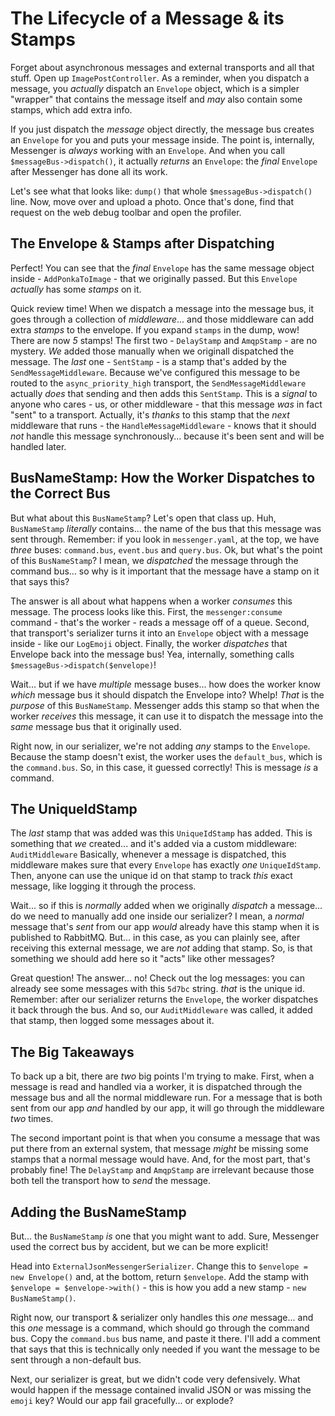 # The Lifecycle of a Message & its Stamps

Forget about asynchronous messages and external transports and all that stuff.
Open up `ImagePostController`. As a reminder, when you dispatch a message, you
*actually* dispatch an `Envelope` object, which is a simpler "wrapper" that contains
the message itself and *may* also contain some stamps, which add extra info.

If you just dispatch the *message* object directly, the message bus creates an
`Envelope` for you and puts your message inside. The point is, internally, Messenger
is *always* working with an `Envelope`. And when you call `$messageBus->dispatch()`,
it actually *returns* an `Envelope`: the *final* `Envelope` after Messenger has
done all its work.

Let's see what that looks like: `dump()` that whole `$messageBus->dispatch()` line.
Now, move over and upload a photo. Once that's done, find that request on the
web debug toolbar and open the profiler.

## The Envelope & Stamps after Dispatching

Perfect! You can see that the *final* `Envelope` has the same message object inside -
`AddPonkaToImage` - that we originally passed. But this `Envelope` *actually* has
some *stamps* on it.

Quick review time! When we dispatch a message into the message bus, it goes through
a collection of *middleware*... and those middleware can add extra *stamps* to the
envelope. If you expand `stamps` in the dump, wow! There are now *5* stamps! The
first two - `DelayStamp` and `AmqpStamp` - are no mystery. *We* added those
manually when we originall dispatched the message. The *last* one - `SentStamp` -
is a stamp that's added by the `SendMessageMiddleware`. Because we've configured
this message to be routed to the `async_priority_high` transport, the
`SendMessageMiddleware` actually *does* that sending and then adds this `SentStamp`.
This is a *signal* to anyone who cares - us, or other middleware - that this
message *was* in fact "sent" to a transport. Actually, it's *thanks* to this
stamp that the *next* middleware that runs - the `HandleMessageMiddleware` - knows
that it should *not* handle this message synchronously... because it's been sent
and will be handled later.

## BusNameStamp: How the Worker Dispatches to the Correct Bus

But what about this `BusNameStamp`? Let's open that class up. Huh, `BusNameStamp`
*literally* contains... the name of the bus that this message was sent through.
Remember: if you look in `messenger.yaml`, at the top, we have *three* buses:
`command.bus`, `event.bus` and `query.bus`. Ok, but what's the point of this
`BusNameStamp`? I mean, we *dispatched* the message through the command bus...
so why is it important that the message have a stamp on it that says this?

The answer is all about what happens when a worker *consumes* this message. The
process looks like this. First, the `messenger:consume` command - that's the worker -
reads a message off of a queue. Second, that transport's serializer turns it into
an `Envelope` object with a message inside - like our `LogEmoji` object. Finally,
the worker *dispatches* that Envelope back into the message bus! Yea, internally,
something calls `$messageBus->dispatch($envelope)`!

Wait... but if we have *multiple* message buses... how does the worker know
*which* message bus it should dispatch the Envelope into? Whelp! *That* is
the *purpose* of this `BusNameStamp`. Messenger adds this stamp so that when the
worker *receives* this message, it can use it to dispatch the message into the
*same* message bus that it originally used.

Right now, in our serializer, we're not adding *any* stamps to the `Envelope`.
Because the stamp doesn't exist, the worker uses the `default_bus`, which is
the `command.bus`. So, in this case, it guessed correctly! This is message *is*
a command.

## The UniqueIdStamp

The *last* stamp that was added was this `UniqueIdStamp` has added. This is something
that *we* created... and it's added via a custom middleware: `AuditMiddleware`
Basically, whenever a message is dispatched, this middleware makes sure that
every `Envelope` has exactly *one* `UniqueIdStamp`. Then, anyone can use the
unique id on that stamp to track *this* exact message, like logging it through
the process.

Wait... so if this is *normally* added when we originally *dispatch* a message...
do we need to manually add one inside our serializer? I mean, a *normal* message
that's *sent* from our app *would* already have this stamp when it is published
to RabbitMQ. But... in this case, as you can plainly see, after receiving this
external message, we are *not* adding that stamp. So, is that something we should
add here so it "acts" like other messages?

Great question! The answer... no! Check out the log messages: you can already
see some messages with this `5d7bc` string. *that* is the unique id. Remember:
after our serializer returns the `Envelope`, the worker dispatches it back
through the bus. And so, our `AuditMiddleware` was called, it added that stamp,
then logged some messages about it.

## The Big Takeaways

To back up a bit, there are *two* big points I'm trying to make. First, when a
message is read and handled via a worker, it is dispatched through the message
bus and all the normal middleware run. For a message that is both sent from our
app *and* handled by our app, it will go through the middleware *two* times.

The second important point is that when you consume a message that was put there
from an external system, that message *might* be missing some stamps that a normal
message would have. And, for the most part, that's probably fine! The `DelayStamp`
and `AmqpStamp` are irrelevant because those both tell the transport how to
*send* the message.

## Adding the BusNameStamp

But... the `BusNameStamp` *is* one that you might want to add. Sure, Messenger
used the correct bus by accident, but we can be more explicit!

Head into `ExternalJsonMessengerSerializer`. Change this to
`$envelope = new Envelope()` and, at the bottom, return `$envelope`. Add the stamp
with `$envelope = $envelope->with()` - this is how you add a new stamp -
`new BusNameStamp()`.

Right now, our transport & serializer only handles this *one* message... and
this *one* message is a command, which should go through the command bus. Copy
the `command.bus` bus name, and paste it there. I'll add a comment that says that
this is technically only needed if you want the message to be sent through a
non-default bus.

Next, our serializer is great, but we didn't code very defensively. What would
happen if the message contained invalid JSON or was missing the `emoji` key?
Would our app fail gracefully... or explode?
